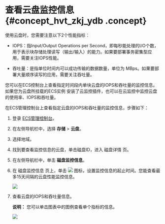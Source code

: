 # 查看云盘监控信息 {#concept_hvt_zkj_ydb .concept}

使用云盘时，您需要注意以下2个性能指标：

-   IOPS：指Input/Output Operations per Second，即每秒能处理的I/O个数，用于表示块存储处理读写（输出/输入）的能力。如果要部署事务密集型应用，需要关注IOPS性能。

-   吞吐量：是指单位时间内可以成功传输的数据数量，单位为 MBps。如果要部署大量顺序读写的应用，需要关注吞吐量。


您可以在ECS控制台上查看指定时间段内单块云盘的IOPS和吞吐量的监控信息。如果您为云盘所挂载的ECS实例 安装了云监控插件，也可以在云监控中监控云盘的使用率、IOPS和吞吐量。

在ECS管理控制台上查看指定云盘的IOPS和吞吐量的监控信息，步骤如下：

1.  登录 [ECS管理控制台](https://ecs.console.aliyun.com/#/home)。
2.  在左侧导航栏中，选择 **存储** \> **云盘**。
3.  选择地域。
4.  找到要查看监控信息的云盘，单击磁盘ID，进入 磁盘详情 页。
5.  在左侧导航栏中，单击 **磁盘监控信息**。
6.  在 磁盘监控信息 页上，单击 ![](http://static-aliyun-doc.oss-cn-hangzhou.aliyuncs.com/assets/img/9684/5521_zh-CN.png) 图标，设置监控信息的起止时间。您能查看最多15天间隔的云盘性能监控信息。

    ![](http://static-aliyun-doc.oss-cn-hangzhou.aliyuncs.com/assets/img/9684/5519_zh-CN.png)

7.  查看云盘的IOPS和吞吐量信息。

    **说明：** 您可以单击图表中的图例查看单个指标的信息。

    ![](http://static-aliyun-doc.oss-cn-hangzhou.aliyuncs.com/assets/img/9684/5520_zh-CN.png)


